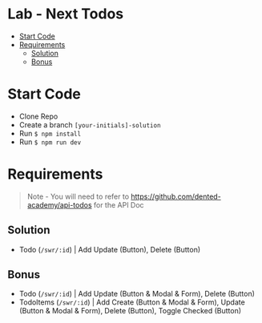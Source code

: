 # Lab - Next Todos <!-- omit in toc -->
- [Start Code](#start-code)
- [Requirements](#requirements)
  - [Solution](#solution)
  - [Bonus](#bonus)

# Start Code
- Clone Repo
- Create a branch `[your-initials]-solution`
- Run `$ npm install`
- Run `$ npm run dev`

# Requirements
> Note - You will need to refer to https://github.com/dented-academy/api-todos for the API Doc

## Solution
- Todo (`/swr/:id`) | Add Update (Button), Delete (Button)

## Bonus
- Todo (`/swr/:id`) | Add Update (Button & Modal & Form), Delete (Button)
- TodoItems (`/swr/:id`) | Add Create (Button & Modal & Form), Update (Button & Modal & Form), Delete (Button), Toggle Checked (Button)

